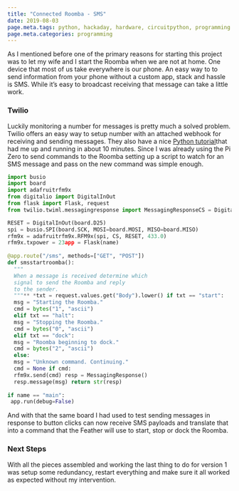 ```yaml
---
title: "Connected Roomba - SMS"
date: 2019-08-03
page.meta.tags: python, hackaday, hardware, circuitpython, programming
page.meta.categories: programming
---
```


As I mentioned before one of the primary reasons for starting this project was to let my wife and I start the Roomba
when we are not at home. One device that most of us take everywhere is our phone. An easy way to to send information
from your phone without a custom app, stack and hassle is SMS. While it’s easy to broadcast receiving that message can
take a little work.

### Twilio

Luckily monitoring a number for messages is pretty much a solved problem. Twilio offers an easy way to setup number with
an attached webhook for receiving and sending messages. They also have a
nice [Python tutorial](https://www.twilio.com/docs/quickstart/python)that had me up and running in about 10 minutes.
Since I was already using the Pi Zero to send commands to the Roomba setting up a script to watch for an SMS message and
pass on the new command was simple enough.

```python
import busio  
import board  
import adafruitrfm9x  
from digitalio import DigitalInOut  
from flask import Flask, request  
from twilio.twiml.messagingresponse import MessagingResponseCS = DigitalInOut(board.CE1)  

RESET = DigitalInOut(board.D25)  
spi = busio.SPI(board.SCK, MOSI=board.MOSI, MISO=board.MISO)  
rfm9x = adafruitrfm9x.RFM9x(spi, CS, RESET, 433.0)  
rfm9x.txpower = 23app = Flask(name)  
  
@app.route("/sms", methods=["GET", "POST"])  
def smsstartroomba():  
  """  
  When a message is received determine which  
  signal to send the Roomba and reply  
  to the sender.  
  """** *txt = request.values.get("Body").lower() if txt == "start":  
  msg = "Starting the Roomba."  
  cmd = bytes("1", "ascii")  
  elif txt == "halt":  
  msg = "Stopping the Roomba."  
  cmd = bytes("0", "ascii")  
  elif txt == "dock":  
  msg = "Roomba beginning to dock."  
  cmd = bytes("2", "ascii")  
  else:  
  msg = "Unknown command. Continuing."  
  cmd = None if cmd:  
  rfm9x.send(cmd) resp = MessagingResponse()  
  resp.message(msg) return str(resp)  
  
if name == "main":  
 app.run(debug=False)
```

And with that the same board I had used to test sending messages in response to button clicks can now receive SMS
payloads and translate that into a command that the Feather will use to start, stop or dock the Roomba.

### Next Steps

With all the pieces assembled and working the last thing to do for version 1 was setup some redundancy, restart
everything and make sure it all worked as expected without my intervention.
